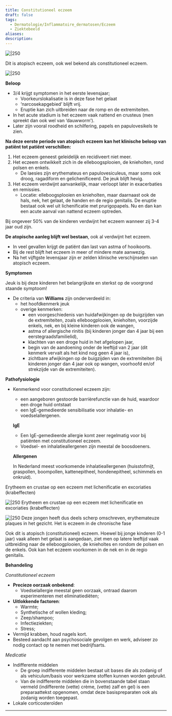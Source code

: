 ```yaml
---
title: Constitutioneel eczeem
draft: false
tags:
  - Dermatologie/Inflammatoire_dermatosen/Eczeem
  - Ziektebeeld
aliases: 
description:
---
```



![|250](https://i.imgur.com/2HriW8t.png)


Dit is atopisch eczeem, ook wel bekend als constitutioneel eczeem. 

![|250](https://i.imgur.com/MksEdiY.png)


**Beloop**

- 3/4 krijgt symptomen in het eerste levensjaar;
	- Voorkeurslokalisatie is in deze fase het gelaat
	- ‘narcosekapgebied’ blijft vrij. 
	- Eruptie kan zich uitbreiden naar de romp en de extremiteiten.
- In het acute stadium is het eczeem vaak nattend en crusteus (men spreekt dan ook wel van ‘dauwworm’).
- Later zijn vooral roodheid en schilfering, papels en papulovesikels te zien.

**Na deze eerste periode van atopisch eczeem kan het klinische beloop van patiënt tot patiënt verschillen:**

1. Het eczeem geneest geleidelijk en recidiveert niet meer.
2. Het eczeem ontwikkelt zich in de elleboogsplooien, de knieholten, rond polsen en enkels. 
    - De laesies zijn erythemateus en papulovesiculeus, maar soms ook droog, ragadiform en gelichenificeerd. De jeuk blijft hevig.
3. Het eczeem verdwijnt aanvankelijk, maar verloopt later in exacerbaties en remissies. 
    - Locatie: elleboogsplooien en knieholten, maar daarnaast ook de hals, nek, het gelaat, de handen en de regio genitalis. De eruptie bestaat ook wel uit lichenificatie met prurigopapels. Nu en dan kan een acute aanval van nattend eczeem optreden.

Bij ongeveer 50% van de kinderen verdwijnt het eczeem wanneer zij 3-4 jaar oud zijn. 

**De atopische aanleg blijft wel bestaan**, ook al verdwijnt het eczeem. 

- In veel gevallen krijgt de patiënt dan last van astma of hooikoorts.
- Bij de rest blijft het eczeem in meer of mindere mate aanwezig.
- Na het vijftgste levensjaar zijn er zelden klinische verschijnselen van atopisch eczeem.

**Symptomen**

Jeuk is bij deze kinderen het belangrijkste en sterkst op de voorgrond staande symptoom!

- De criteria van **Williams** zijn onderverdeeld in:
    - het hoofdkenmerk jeuk
    - overige kenmerken:
        - een voorgeschiedenis van huidafwijkingen op de buigzijden van de extremiteiten, zoals elleboogplooien, knieholten, voorzijde enkels, nek, en bij kleine kinderen ook de wangen,
        - astma of allergische rinitis (bij kinderen jonger dan 4 jaar bij een eerstegraadsfamilielid),
        - klachten van een droge huid in het afgelopen jaar,
        - begin van de aandoening onder de leeftijd van 2 jaar (dit kenmerk vervalt als het kind nog geen 4 jaar is),
        - zichtbare afwijkingen op de buigzijden van de extremiteiten (bij kinderen jonger dan 4 jaar ook op wangen, voorhoofd en/of strekzijde van de extremiteiten).

**Pathofysiologie**

- Kenmerkend voor constitutioneel eczeem zijn:
    - een aangeboren gestoorde barrièrefunctie van de huid, waardoor een droge huid ontstaat
    - een IgE-gemedieerde sensibilisatie voor inhalatie- en voedselallergenen.
    
    **IgE**
    
    - Een IgE-gemedieerde allergie komt zeer regelmatig voor bij patiënten met constitutioneel eczeem.
    - Voedsel- en inhalatieallergenen zijn meestal de boosdoeners.
    
    **Allergenen**
    
    In Nederland meest voorkomende inhalatieallergenen (huisstofmijt, graspollen, boompollen, kattenepitheel, hondenepitheel, schimmels en onkruid).

Erytheem en crustae op een eczeem met lichenificatie en excoriaties (krabeffecten)

![|250](https://i.imgur.com/PrEPZIV.png)
Erytheem en crustae op een eczeem met lichenificatie en excoriaties (krabeffecten)



    

![|250](https://i.imgur.com/sIOIEUd.png)
Deze jongen heeft dus deels scherp omschreven, erythemateuze plaques in het gezicht. Het is eczeem in de chronische fase



Ook dit is atopisch (constitutioneel) eczeem. Hoewel bij jonge kinderen (0-1 jaar) vaak alleen het gelaat is aangedaan, ziet men op latere leeftijd vaak uitbreiding naar de elleboogplooien, de knieholtes en rondom de polsen en de enkels. Ook kan het eczeem voorkomen in de nek en in de regio genitalis.


**Behandeling**

*Constitutioneel eczeem*

- **Precieze oorzaak onbekend**:
	- Voedselallergie meestal geen oorzaak, ontraad daarom experimenteren met eliminatiediëten; 
- **Uitlokkende factoren**: 
	- Warmte;
	- Synthetische of wollen kleding;
	- Zeep/shampoo;
	- Infectieziekten;
	- Stress;
- Vermijd krabben, houd nagels kort.
- Besteed aandacht aan psychosociale gevolgen en werk, adviseer zo nodig contact op te nemen met bedrijfsarts.

*Medicatie*

- Indifferente middelen
    - De groep indifferente middelen bestaat uit bases die als zodanig of als vehiculum/basis voor werkzame stoffen kunnen worden gebruikt.
    - Van de indifferente middelen die in bovenstaande tabel staan vermeld (indifferente (vette) crème, (vette) zalf en gel) is een preparaattekst opgenomen, omdat deze basispreparaten ook als zodanig worden toegepast.
- Lokale corticosteroïden

---